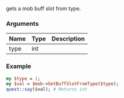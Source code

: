 gets a mob buff slot from type.
### Arguments
**Name**|**Type**|**Description**
:---|:---|:---
type|int|

### Example

```perl
my $type = 1;
my $val = $mob->GetBuffSlotFromType($type);
quest::say($val); # Returns int
```